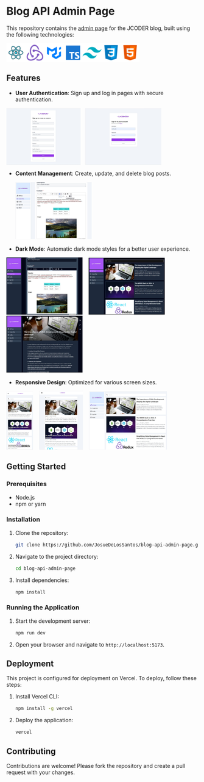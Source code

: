 # Blog API Admin Page

This repository contains the [admin page](https://blog-api-admin-page.vercel.app/) for the JCODER blog, built using the following technologies:

<div style="display:flex;">
  <img width="50" src="./public/png icons/react-icon.png" alt="react logo"/>
  <img width="50" src="./public/png icons/redux.png" alt="redux logo"/>
  <img width="50" src="./public/png icons/MUI.png" alt="MUI logo"/>
  <img width="50" src="./public/png icons/typescript-icon.png" alt="typescript logo"/>
   <img width="50" src="./public/png icons/tailwind-icon.png" alt="tailwind logo"/>
   <img width="50" src="./public/png icons/css-icon.png" alt="css logo"/>
   <img width="50" src="./public/png icons/html-icon.png" alt="html logo"/>
</div>

## Features

- **User Authentication**: Sign up and log in pages with secure authentication.
<div style="display: flex;">
  <img alt="sign up screen" src="./public/images/sign-up-screen.jpg" width="195" />&nbsp;&nbsp;&nbsp; 
  <img alt="login screen" src="./public/images/login-screen.jpg" width="200"/>
</div>

- **Content Management**: Create, update, and delete blog posts.
  <div>
    <img alt="editor screen" src="./public/images/editor-screen.jpg" width="200"/>
  </div>

- **Dark Mode**: Automatic dark mode styles for a better user experience.
<div styles="display: flex;">
  <img alt="editor screen" src="./public/images/editor-screen-dark.jpg" width="200"/>&nbsp;&nbsp;&nbsp;
  <img alt="main screen" src="./public/images/main-screen-dark.jpg" width="200"/>&nbsp;&nbsp;&nbsp;
  <img alt="post screen" src="./public/images/desktop-post-dark.jpg" width="200"/>
</div>

- **Responsive Design**: Optimized for various screen sizes.
<div styles="display: flex;">
  <img alt="Phones screens" src="./public/images/phone-main.jpg" width="70"/>&nbsp;&nbsp;&nbsp;
  <img alt="Tablets screens" src="./public/images/tablet-main.jpg" width="115"/>&nbsp;&nbsp;&nbsp;
  <img alt="Desktops screens" src="./public/images/main-screen.jpg" width="205"/>
</div>

## Getting Started

### Prerequisites

- Node.js
- npm or yarn

### Installation

1. Clone the repository:
   ```bash
   git clone https://github.com/JosueDeLosSantos/blog-api-admin-page.git
   ```
2. Navigate to the project directory:
   ```bash
   cd blog-api-admin-page
   ```
3. Install dependencies:
   ```bash
   npm install
   ```

### Running the Application

1. Start the development server:
   ```bash
   npm run dev
   ```
2. Open your browser and navigate to `http://localhost:5173`.

## Deployment

This project is configured for deployment on Vercel. To deploy, follow these steps:

1. Install Vercel CLI:
   ```bash
   npm install -g vercel
   ```
2. Deploy the application:
   ```bash
   vercel
   ```

## Contributing

Contributions are welcome! Please fork the repository and create a pull request with your changes.
